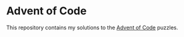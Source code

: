 # Advent of Code

This repository contains my solutions to the [Advent of Code](https://adventofcode.com/) puzzles.